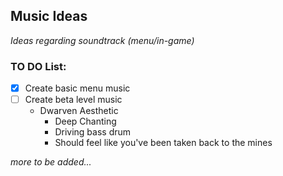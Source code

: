 ## Music Ideas
_Ideas regarding soundtrack (menu/in-game)_

### TO DO List:
- [X] Create basic menu music
- [ ] Create beta level music
  - Dwarven Aesthetic
    - Deep Chanting
    - Driving bass drum 
    - Should feel like you've been taken back to the mines

_more to be added..._
